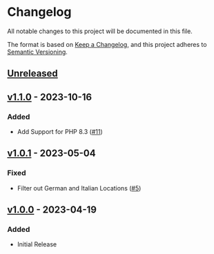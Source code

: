 # Changelog

All notable changes to this project will be documented in this file.

The format is based on [Keep a Changelog](https://keepachangelog.com/en/1.0.0/),
and this project adheres to [Semantic Versioning](https://semver.org/spec/v2.0.0.html).

## [Unreleased](https://github.com/stefanzweifel/faker-swiss-locations/compare/v1.1.0...HEAD)

<!-- New Release notes will be placed here automatically -->
## [v1.1.0](https://github.com/stefanzweifel/faker-swiss-locations/compare/v1.0.1...v1.1.0) - 2023-10-16

### Added

- Add Support for PHP 8.3 ([#11](https://github.com/stefanzweifel/faker-swiss-locations/pull/11))

## [v1.0.1](https://github.com/stefanzweifel/faker-swiss-locations/compare/v1.0.0...v1.0.1) - 2023-05-04

### Fixed

- Filter out German and Italian Locations ([#5](https://github.com/stefanzweifel/faker-swiss-locations/pull/5))

## [v1.0.0](https://github.com/stefanzweifel/faker-swiss-locations/compare/v0.0.0...v1.0.0) - 2023-04-19

### Added

- Initial Release
